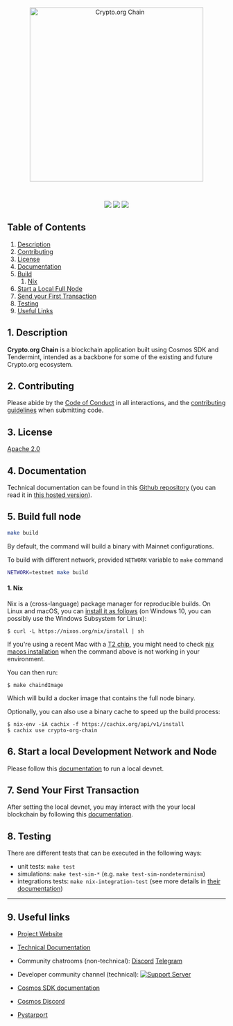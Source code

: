 <br />
<p align="center">
  <img src="assets/logo.svg" alt="Crypto.org Chain" width="400">
</p>
<br />

<p align="center">
  <a href="https://github.com/crypto-org-chain/chain-main/workflows"><img label="Build Status" src="https://github.com/crypto-org-chain/chain-main/workflows/Build/badge.svg" /></a>
  <a href="https://codecov.io/gh/crypto-org-chain/chain-main"><img label="Code Coverage" src="https://codecov.io/gh/crypto-org-chain/chain-main/branch/master/graph/badge.svg" /></a>
  <a href="https://discord.gg/pahqHz26q4"><img label="Discord" src="https://img.shields.io/discord/783264383978569728.svg?color=7289da&label=Crypto.org&nbsp;Chain&logo=discord&style=flat-square" /></a>
</p>

## Table of Contents

1. [Description](#description)
2. [Contributing](#contributing)
3. [License](#license)
4. [Documentation](#documentation)
5. [Build](#build)
   1. [Nix](#nix)
6. [Start a Local Full Node](#start-local-full-node)
7. [Send your First Transaction](#send-first-transaction)
8. [Testing](#testing)
9. [Useful Links](#useful-links)

<a id="description" />

## 1. Description

**Crypto.org Chain** is a blockchain application built using Cosmos SDK and Tendermint,
intended as a backbone for some of the existing and future Crypto.org ecosystem.

<a id="contributing" />

## 2. Contributing

Please abide by the [Code of Conduct](CODE_OF_CONDUCT.md) in all interactions,
and the [contributing guidelines](CONTRIBUTING.md) when submitting code.

<a id="license" />

## 3. License

[Apache 2.0](./LICENSE)

<a id="documentation" />

## 4. Documentation

Technical documentation can be found in this [Github repository](https://github.com/crypto-org-chain/chain-docs) (you can read it in [this hosted version](https://crypto.org/docs)).

<a id="build" />

## 5. Build full node

```bash
make build
```

By default, the command will build a binary with Mainnet configurations.

To build with different network, provided `NETWORK` variable to `make` command

```bash
NETWORK=testnet make build
```

<a id="nix" />

#### 1. Nix

Nix is a (cross-language) package manager for reproducible builds.
On Linux and macOS, you can [install it as follows](https://nixos.org/download.html) (on Windows 10, you can possibly use the Windows Subsystem for Linux):

```
$ curl -L https://nixos.org/nix/install | sh
```
If you're using a recent Mac with a [T2 chip](https://support.apple.com/en-us/HT208862), you might need to check [nix macos installation](https://nixos.org/manual/nix/stable/#sect-macos-installation) when the command above is not working in your environment.

You can then run:

```
$ make chaindImage
```

Which will build a docker image that contains the full node binary.

Optionally, you can also use a binary cache to speed up the build process:

```
$ nix-env -iA cachix -f https://cachix.org/api/v1/install
$ cachix use crypto-org-chain
```

<a id="start-local-full-node" />

## 6. Start a local Development Network and Node


Please follow this [documentation](https://crypto.org/docs/getting-started/local-devnet.html#devnet-running-latest-development-node) to run a local devnet.

<a id="send-first-transaction" />

## 7. Send Your First Transaction

After setting the local devnet, you may interact with the your local blockchain by following this [documentation](https://crypto.org/docs/getting-started/local-devnet.html#interact-with-the-chain).

<a id="testing" />

## 8. Testing

There are different tests that can be executed in the following ways:

- unit tests: `make test`
- simulations: `make test-sim-*` (e.g. `make test-sim-nondeterminism`)
- integrations tests: `make nix-integration-test` (see more details in [their documentation](integration_tests/README.md))

---

<a id="useful-links" />

## 9. Useful links

- [Project Website](http://crypto.org/)
- [Technical Documentation](http://crypto.org/docs)
- Community chatrooms (non-technical): [Discord](https://discord.gg/nsp9JTC) [Telegram](https://t.me/CryptoComOfficial)
- Developer community channel (technical): [![Support Server](https://img.shields.io/discord/783264383978569728.svg?color=7289da&label=Crypto.org&nbsp;Chain&logo=discord&style=flat-square)](https://discord.gg/pahqHz26q4)

- [Cosmos SDK documentation](https://docs.cosmos.network)
- [Cosmos Discord](https://discord.gg/W8trcGV)
- [Pystarport](./pystarport/README.md)
